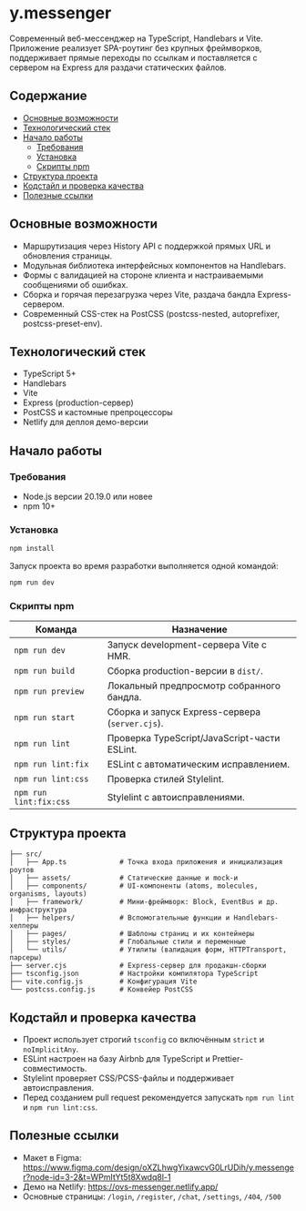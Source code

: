 # y.messenger

Современный веб-мессенджер на TypeScript, Handlebars и Vite. Приложение реализует SPA-роутинг без крупных фреймворков, поддерживает прямые переходы по ссылкам и поставляется с сервером на Express для раздачи статических файлов.

## Содержание
- [Основные возможности](#основные-возможности)
- [Технологический стек](#технологический-стек)
- [Начало работы](#начало-работы)
  - [Требования](#требования)
  - [Установка](#установка)
  - [Скрипты npm](#скрипты-npm)
- [Структура проекта](#структура-проекта)
- [Кодстайл и проверка качества](#кодстайл-и-проверка-качества)
- [Полезные ссылки](#полезные-ссылки)

## Основные возможности
- Маршрутизация через History API с поддержкой прямых URL и обновления страницы.
- Модульная библиотека интерфейсных компонентов на Handlebars.
- Формы с валидацией на стороне клиента и настраиваемыми сообщениями об ошибках.
- Сборка и горячая перезагрузка через Vite, раздача бандла Express-сервером.
- Современный CSS-стек на PostCSS (postcss-nested, autoprefixer, postcss-preset-env).

## Технологический стек
- TypeScript 5+
- Handlebars
- Vite
- Express (production-сервер)
- PostCSS и кастомные препроцессоры
- Netlify для деплоя демо-версии

## Начало работы

### Требования
- Node.js версии 20.19.0 или новее
- npm 10+

### Установка
```bash
npm install
```

Запуск проекта во время разработки выполняется одной командой:
```bash
npm run dev
```

### Скрипты npm
| Команда | Назначение |
| --- | --- |
| `npm run dev` | Запуск development-сервера Vite с HMR. |
| `npm run build` | Сборка production-версии в `dist/`. |
| `npm run preview` | Локальный предпросмотр собранного бандла. |
| `npm run start` | Сборка и запуск Express-сервера (`server.cjs`). |
| `npm run lint` | Проверка TypeScript/JavaScript-части ESLint. |
| `npm run lint:fix` | ESLint с автоматическим исправлением. |
| `npm run lint:css` | Проверка стилей Stylelint. |
| `npm run lint:fix:css` | Stylelint с автоисправлениями. |

## Структура проекта
```
├── src/
│   ├── App.ts             # Точка входа приложения и инициализация роутов
│   ├── assets/            # Статические данные и mock-и
│   ├── components/        # UI-компоненты (atoms, molecules, organisms, layouts)
│   ├── framework/         # Мини-фреймворк: Block, EventBus и др. инфраструктура
│   ├── helpers/           # Вспомогательные функции и Handlebars-хелперы
│   ├── pages/             # Шаблоны страниц и их контейнеры
│   ├── styles/            # Глобальные стили и переменные
│   └── utils/             # Утилиты (валидация форм, HTTPTransport, парсеры)
├── server.cjs             # Express-сервер для продакшн-сборки
├── tsconfig.json          # Настройки компилятора TypeScript
├── vite.config.js         # Конфигурация Vite
└── postcss.config.js      # Конвейер PostCSS
```

## Кодстайл и проверка качества
- Проект использует строгий `tsconfig` со включённым `strict` и `noImplicitAny`.
- ESLint настроен на базу Airbnb для TypeScript и Prettier-совместимость.
- Stylelint проверяет CSS/PCSS-файлы и поддерживает автоисправления.
- Перед созданием pull request рекомендуется запускать `npm run lint` и `npm run lint:css`.

## Полезные ссылки
- Макет в Figma: https://www.figma.com/design/oXZLhwgYixawcvG0LrUDih/y.messenger?node-id=3-2&t=WPmItYt5t8Xwdq8l-1
- Демо на Netlify: https://ovs-messenger.netlify.app/
- Основные страницы: `/login`, `/register`, `/chat`, `/settings`, `/404`, `/500`
